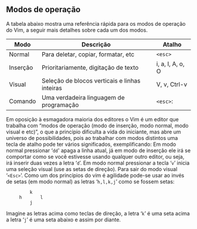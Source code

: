 Modos de operação
-----------------

A tabela abaixo mostra uma referência rápida para os modos de operação
do Vim, a seguir mais detalhes sobre cada um dos modos.

|Modo|Descrição|Atalho|
|----|---------|------|
|Normal| Para deletar, copiar, formatar, etc | `<esc>` |
|Inserção| Prioritariamente, digitação de texto| i, a, I, A, o, O |
|Visual| Seleção de blocos verticais e linhas inteiras |V, v, Ctrl-v|
|Comando| Uma verdadeira linguagem de programação | `<esc>`: |

Em oposição à esmagadora maioria dos editores o Vim é um editor que
trabalha com “modos de operação (modo de inserção, modo normal, modo
visual e etc)”, o que a princípio dificulta a vida do iniciante, mas
abre um universo de possibilidades, pois ao trabalhar com modos
distintos uma tecla de atalho pode ter vários significados,
exemplificando: Em modo normal pressionar ‘`dd`' apaga a
linha atual, já em modo de inserção ele irá se comportar como se você
estivesse usando qualquer outro editor, ou seja, irá inserir duas vezes
a letra ‘`d`’. Em modo normal pressionar a tecla
‘`v`’ inicia uma seleção visual (use as setas de direção).
Para sair do modo visual ‘`<Esc>`’. Como um dos princípios do vim é
agilidade pode-se usar ao invés de setas (em modo normal) as letras
‘`h,l,k,j`’ como se fossem setas:

             k
         h       l
             j

Imagine as letras acima como teclas de direção, a letra ‘`k`’
é uma seta acima a letra ‘`j`’ é uma seta abaixo e assim por
diante.
